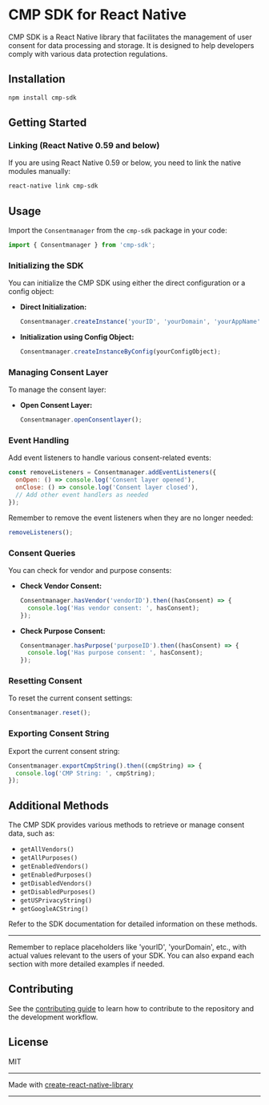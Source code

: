 # CMP SDK for React Native

CMP SDK is a React Native library that facilitates the management of user consent for data processing and storage. It is designed to help developers comply with various data protection regulations.

## Installation

```sh
npm install cmp-sdk
```

## Getting Started

### Linking (React Native 0.59 and below)

If you are using React Native 0.59 or below, you need to link the native modules manually:

```bash
react-native link cmp-sdk
```

## Usage

Import the `Consentmanager` from the `cmp-sdk` package in your code:

```jsx
import { Consentmanager } from 'cmp-sdk';
```

### Initializing the SDK

You can initialize the CMP SDK using either the direct configuration or a config object:

- **Direct Initialization:**
  ```jsx
  Consentmanager.createInstance('yourID', 'yourDomain', 'yourAppName', 'yourLanguage');
  ```

- **Initialization using Config Object:**
  ```jsx
  Consentmanager.createInstanceByConfig(yourConfigObject);
  ```

### Managing Consent Layer

To manage the consent layer:

- **Open Consent Layer:**
  ```jsx
  Consentmanager.openConsentlayer();
  ```

### Event Handling

Add event listeners to handle various consent-related events:

```jsx
const removeListeners = Consentmanager.addEventListeners({
  onOpen: () => console.log('Consent layer opened'),
  onClose: () => console.log('Consent layer closed'),
  // Add other event handlers as needed
});
```

Remember to remove the event listeners when they are no longer needed:

```jsx
removeListeners();
```

### Consent Queries

You can check for vendor and purpose consents:

- **Check Vendor Consent:**
  ```jsx
  Consentmanager.hasVendor('vendorID').then((hasConsent) => {
    console.log('Has vendor consent: ', hasConsent);
  });
  ```

- **Check Purpose Consent:**
  ```jsx
  Consentmanager.hasPurpose('purposeID').then((hasConsent) => {
    console.log('Has purpose consent: ', hasConsent);
  });
  ```

### Resetting Consent

To reset the current consent settings:

```jsx
Consentmanager.reset();
```

### Exporting Consent String

Export the current consent string:

```jsx
Consentmanager.exportCmpString().then((cmpString) => {
  console.log('CMP String: ', cmpString);
});
```

## Additional Methods

The CMP SDK provides various methods to retrieve or manage consent data, such as:

- `getAllVendors()`
- `getAllPurposes()`
- `getEnabledVendors()`
- `getEnabledPurposes()`
- `getDisabledVendors()`
- `getDisabledPurposes()`
- `getUSPrivacyString()`
- `getGoogleACString()`

Refer to the SDK documentation for detailed information on these methods.

---

Remember to replace placeholders like 'yourID', 'yourDomain', etc., with actual values relevant to the users of your SDK. You can also expand each section with more detailed examples if needed.

## Contributing

See the [contributing guide](CONTRIBUTING.md) to learn how to contribute to the repository and the development workflow.

## License

MIT

---

Made with [create-react-native-library](https://github.com/callstack/react-native-builder-bob)

---